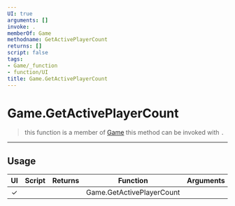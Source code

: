 ```yaml
---
UI: true
arguments: []
invoke: .
memberOf: Game
methodname: GetActivePlayerCount
returns: []
script: false
tags:
- Game/_function
- function/UI
title: Game.GetActivePlayerCount
---
```

# Game.GetActivePlayerCount
> this function is a member of [Game](civ-6/lua/Game.md)
> this method can be invoked with `.`
-----
## Usage
|  UI | Script | Returns | Function | Arguments |
|:---:|:------:|-------:|:--------:|:---------|
|✓| ||Game.GetActivePlayerCount||
